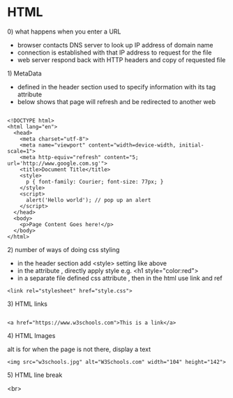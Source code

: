 # HTML

0\) what happens when you enter a URL 

* browser contacts DNS server to look up IP address of domain name
* connection is established with that IP address to request for the file 
* web server respond back with HTTP headers and copy of requested file 



1\) MetaData 

* defined in the header section used to specify information with its tag attribute 
* below shows that page will refresh and be redirected to another web 

```markup

<!DOCTYPE html>
<html lang="en">
  <head>
    <meta charset="utf-8">
    <meta name="viewport" content="width=device-width, initial-scale=1">
    <meta http-equiv="refresh" content="5; url='http://www.google.com.sg'">
    <title>Document Title</title>
    <style>
      p { font-family: Courier; font-size: 77px; }
    </style>
    <script>
      alert('Hello world'); // pop up an alert
    </script>
  </head>
  <body>
    <p>Page Content Goes here!</p>
  </body>
</html>
```

2\) number of ways of doing css styling

* in the header section add &lt;style&gt; setting like above
* in the attribute , directly apply style e.g. &lt;h1 style="color:red"&gt;
* in a separate file defined css attribute , then in the html use link and ref 

```markup
<link rel="stylesheet" href="style.css">

```

3\) HTML links 

```markup

<a href="https://www.w3schools.com">This is a link</a>
```

4\) HTML Images

alt is for when the page is not there, display a text 

```markup
<img src="w3schools.jpg" alt="W3Schools.com" width="104" height="142">
```

5\) HTML line break

&lt;br&gt; 



